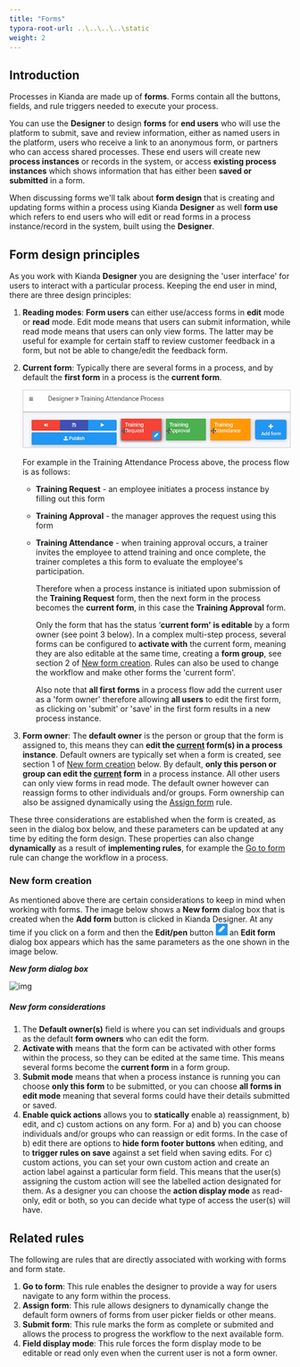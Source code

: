 ```yaml
---
title: "Forms"
typora-root-url: ..\..\..\..\static
weight: 2
---
```


## Introduction

Processes in Kianda are made up of **forms**. Forms contain all the buttons, fields, and rule triggers needed to execute your process.

You can use the **Designer** to design **forms** for **end users** who will use the platform to submit, save and review information, either as named users in the platform, users who receive a link to an anonymous form, or partners who can access shared processes. These end users will create new **process instances** or records in the system, or access **existing process instances** which shows information that has either been **saved or submitted** in a form.

When discussing forms we'll talk about **form design** that is creating and updating forms within a process using Kianda **Designer** as well **form use** which refers to end users who will edit or read forms in a process instance/record in the system, built using the **Designer**.

## Form design principles

As you work with Kianda **Designer** you are designing the 'user interface' for users to interact with a particular process. Keeping the end user in mind, there are three design principles: 

1. **Reading modes**: **Form users** can either use/access forms in **edit** mode or **read** mode. Edit mode means that users can submit information, while read mode means that users can only view forms. The latter may be useful for example for certain staff to review customer feedback in a form, but not be able to change/edit the feedback form.  

2. **Current form**: Typically there are several forms in a process, and by default the **first form** in a process is the **current form**. 

   ![Three form process example](/images/3-form-example.jpg)

   For example in the Training Attendance Process above, the process flow is as follows:

   - **Training Request** - an employee initiates a process instance by filling out this form

   - **Training Approval** - the manager approves the request using this form

   - **Training Attendance** - when training approval occurs, a trainer invites the employee to attend training and once complete, the trainer completes a this form to evaluate the employee's participation.
   
     Therefore when a process instance is initiated upon submission of the **Training Request** form, then the next form in the process becomes the **current form**, in this case the **Training Approval** form.
   
     Only the form that has the status ‘**current form’** **is editable** by a form owner (see point 3 below). In a complex multi-step process, several forms can be configured to **activate with** the current form, meaning they are also editable at the same time, creating a **form group**, see section 2 of [New form creation](#new-form-creation). Rules can also be used to change the workflow and make other forms the 'current form'.
   
     Also note that **all first forms** in a process flow add the current user as a 'form owner' therefore allowing **all users** to edit the first form, as clicking on 'submit' or 'save' in the first form results in a new process instance.

3. **Form owner**: The **default owner** is the person or group that the form is assigned to, this means they can **edit the <u>current</u> form(s) in a process instance**. Default owners are typically set when a form is created, see section 1 of [New form creation](#new-form-creation) below. By default, **only this person or group can edit the <u>current</u> form** in a process instance. All other users can only view forms in read mode. The default owner however can reassign forms to other individuals and/or groups. Form ownership can also be assigned dynamically using the [Assign form](/platform/rules/workflow/assign-form/) rule.

These three considerations are established when the form is created, as seen in the dialog box below, and these parameters can be updated at any time by editing the form design. These properties can also change **dynamically** as a result of **implementing rules**, for example the [Go to form](/platform/rules/workflow/go-to-form/) rule can change the workflow in a process.

### New form creation

As mentioned above there are certain considerations to keep in mind when working with forms. The image below shows a **New form** dialog box that is created when the **Add form** button is clicked in Kianda Designer. At any time if you click on a form and then the **Edit/pen** button ![Edit/pen button](/images/penicon.png) an **Edit form** dialog box appears which has the same parameters as the one shown in the image below.

***New form dialog box***

![img](https://academy.kianda.com/wp-content/uploads/2022/03/newformsegments-1.gif)

##### New form considerations

1. The **Default owner(s)** field is where you can set individuals and groups as the default **form owners** who can edit the form.
2. **Activate with** means that the form can be activated with other forms within the process, so they can be edited at the same time. This means several forms become the **current form** in a form group.
3. **Submit mode** means that when a process instance is running you can choose **only this form** to be submitted, or you can choose **all forms in edit mode** meaning that several forms could have their details submitted or saved.
4. **Enable quick actions** allows you to **statically** enable a) reassignment, b) edit, and c) custom actions on any form. For a) and b) you can choose individuals and/or groups who can reassign or edit forms. In the case of b) edit there are options to **hide form footer buttons** when editing, and to **trigger rules on save** against a set field when saving edits. For c) custom actions, you can set your own custom action and create an action label against a particular form field. This means that the user(s) assigning the custom action will see the labelled action designated for them. As a designer you can choose the **action display mode** as read-only, edit or both, so you can decide what type of access the user(s) will have.

## Related rules
The following are rules that are directly associated with working with forms and form state.
1. **Go to form**: This rule enables the designer to provide a way for users navigate to any form within the process. 
2. **Assign form**: This rule allows designers to dynamically change the default form owners of forms from user picker fields or other means.
3. **Submit form**: This rule marks the form as complete or submited and allows the process to progress the workflow to the next available form.
4. **Field display mode**: This rule forces the form display mode to be editable or read only even when the current user is not a form owner.
